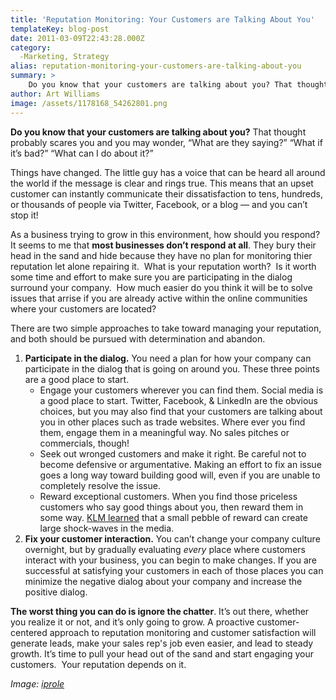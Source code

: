 ```yaml
---
title: 'Reputation Monitoring: Your Customers are Talking About You'
templateKey: blog-post
date: 2011-03-09T22:43:28.000Z
category: 
  -Marketing, Strategy
alias: reputation-monitoring-your-customers-are-talking-about-you
summary: > 
  	Do you know that your customers are talking about you? That thought probably scares you and you may wonder, "What are they saying?" “What if it’s bad?” “What can I do about it?”  	Things have changed. The little guy has a voice that can be heard all around the world if the message is clear and rings true. This means that an upset customer can instantly communicate their dissatisfaction to tens, hundreds, or thousands of people via Twitter, Facebook, or a blog — and you can’t stop it!
author: Art Williams
image: /assets/1178168_54262801.png
---
```


**Do you know that your customers are talking about you?** That thought probably scares you and you may wonder, “What are they saying?” “What if it’s bad?” “What can I do about it?”

Things have changed. The little guy has a voice that can be heard all around the world if the message is clear and rings true. This means that an upset customer can instantly communicate their dissatisfaction to tens, hundreds, or thousands of people via Twitter, Facebook, or a blog — and you can’t stop it!

As a business trying to grow in this environment, how should you respond? It seems to me that **most businesses don’t respond at all**. They bury their head in the sand and hide because they have no plan for monitoring thier reputation let alone repairing it.  What is your reputation worth?  Is it worth some time and effort to make sure you are participating in the dialog surround your company.  How much easier do you think it will be to solve issues that arrise if you are already active within the online communities where your customers are located?

There are two simple approaches to take toward managing your reputation, and both should be pursued with determination and abandon.

1.  **Participate in the dialog.** You need a plan for how your company can participate in the dialog that is going on around you. These three points are a good place to start.
    *   Engage your customers wherever you can find them. Social media is a good place to start. Twitter, Facebook, & LinkedIn are the obvious choices, but you may also find that your customers are talking about you in other places such as trade websites. Where ever you find them, engage them in a meaningful way. No sales pitches or commercials, though!
    *   Seek out wronged customers and make it right. Be careful not to become defensive or argumentative. Making an effort to fix an issue goes a long way toward building good will, even if you are unable to completely resolve the issue.
    *   Reward exceptional customers. When you find those priceless customers who say good things about you, then reward them in some way. [KLM learned](http://www.digett.com/2011/01/11/klm-surprise-how-little-research-earned-1000000-impressions-twitter) that a small pebble of reward can create large shock-waves in the media.
2.  **Fix your customer interaction.** You can’t change your company culture overnight, but by gradually evaluating _every_ place where customers interact with your business, you can begin to make changes. If you are successful at satisfying your customers in each of those places you can minimize the negative dialog about your company and increase the positive dialog.

**The worst thing you can do is ignore the chatter**. It’s out there, whether you realize it or not, and it’s only going to grow. A proactive customer-centered approach to reputation monitoring and customer satisfaction will generate leads, make your sales rep's job even easier, and lead to steady growth. It’s time to pull your head out of the sand and start engaging your customers.  Your reputation depends on it.

_Image: [iprole](http://www.freeimages.com/photo/abstract-shape-1154530)_